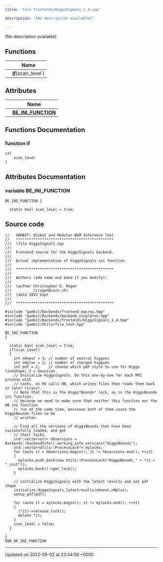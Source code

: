 ```yaml
---
title: 'file frontends/HiggsSignals_1_4.cpp'

description: "[No description available]"

---
```







[No description available]

## Functions

|                | Name           |
| -------------- | -------------- |
| | **[if](/documentation/code/darkbit_development/files/higgssignals__1__4_8cpp/#function-if)**(scan_level ) |

## Attributes

|                | Name           |
| -------------- | -------------- |
| | **[BE_INI_FUNCTION](/documentation/code/darkbit_development/files/higgssignals__1__4_8cpp/#variable-be-ini-function)**  |


## Functions Documentation

### function if

```
if(
    scan_level 
)
```



## Attributes Documentation

### variable BE_INI_FUNCTION

```
BE_INI_FUNCTION {

  static bool scan_level = true;
```



## Source code

```
//   GAMBIT: Global and Modular BSM Inference Tool
//   *********************************************
///  \file HiggsSignals.cpp
///
///  Frontend source for the HiggsSignals backend.
///
///  Actual implementation of HiggsSignals ini function.
///
///  *********************************************
///
///  Authors (add name and date if you modify):
///
///  \author Christopher S. Rogan
///          (crogan@cern.ch)
///  \date 2015 Sept
///
///  *********************************************

#include "gambit/Backends/frontend_macros.hpp"
#include "gambit/Backends/backend_singleton.hpp"
#include "gambit/Backends/frontends/HiggsSignals_1_4.hpp"
#include "gambit/Utils/file_lock.hpp"

BE_INI_FUNCTION
{

  static bool scan_level = true;
  if(scan_level)
  {
    int nHneut = 3; // number of neutral higgses
    int nHplus = 1; // number of charged higgses
    int pdf = 2;    // choose which pdf style to use for Higgs lineshape; 2 = Gaussian
    // Initialize HiggsSignals. Do this one-by-one for each MPI process with
    // locks, as HS calls HB, which writes files then reads them back in later (crazy).
    // Note that this is the Higgs*Bounds* lock, as in the HiggsBounds ini function,
    // because we need to make sure that neither this function nor the HB ini function
    // run at the same time, beccause both of them cause the HiggsBounds files to be
    // written.

    // Find all the versions of HiggsBounds that have been successfully loaded, and get
    // their locks.
    std::vector<str> hbversions = Backends::backendInfo().working_safe_versions("HiggsBounds");
    std::vector<Utils::ProcessLock*> mylocks;
    for (auto it = hbversions.begin(); it != hbversions.end(); ++it)
    {
      mylocks.push_back(new Utils::ProcessLock("HiggsBounds_" + *it + "_init"));
      mylocks.back()->get_lock();
    }

    // initialize HiggsSignals with the latest results and set pdf shape
    initialize_HiggsSignals_latestresults(nHneut,nHplus);
    setup_pdf(pdf);

    for (auto it = mylocks.begin(); it != mylocks.end(); ++it)
    {
      (*it)->release_lock();
      delete *it;
    }
    scan_level = false;
  }

}
END_BE_INI_FUNCTION
```


-------------------------------

Updated on 2022-08-02 at 23:34:59 +0000
